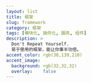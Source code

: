 ```yaml
---
layout: list
title: 框架
slug: framework
category: 框架
tags: [模块化, 插件化, 服务, 组件]
description: >
  Don't Repeat Yourself.
  易于使用的框架，能让你事半功倍。
accent_color: rgb(38,139,210)
accent_image:
  background: rgb(32,32,32)
  overlay:    false
---
```

